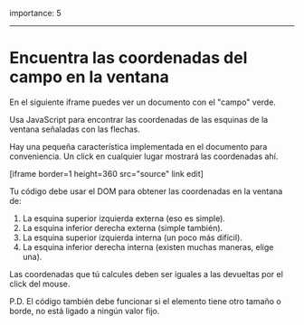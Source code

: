 importance: 5

---

# Encuentra las coordenadas del campo en la ventana

En el siguiente iframe puedes ver un documento con el "campo" verde.

Usa JavaScript para encontrar las coordenadas de las esquinas de la ventana señaladas con las flechas.

Hay una pequeña característica implementada en el documento para conveniencia. Un click en cualquier lugar mostrará las coordenadas ahí.

[iframe border=1 height=360 src="source" link edit]

Tu código debe usar el DOM para obtener las coordenadas en la ventana de:

1. La esquina superior izquierda externa (eso es simple).
2. La esquina inferior derecha externa (simple también).
3. La esquina superior izquierda interna (un poco más difícil).
4. La esquina inferior derecha interna (existen muchas maneras, elige una).

Las coordenadas que tú calcules deben ser iguales a las devueltas por el click del mouse.

P.D. El código también debe funcionar si el elemento tiene otro tamaño o borde, no está ligado a ningún valor fijo.

